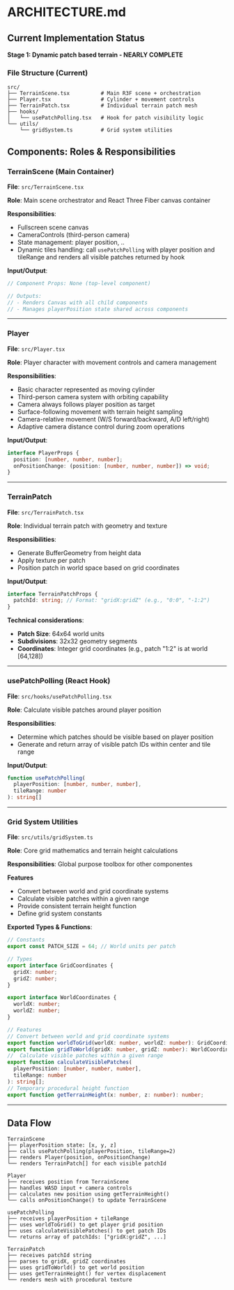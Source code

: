 # ARCHITECTURE.md

## Current Implementation Status
**Stage 1: Dynamic patch based terrain - NEARLY COMPLETE**

### File Structure (Current)
```
src/
├── TerrainScene.tsx          # Main R3F scene + orchestration
├── Player.tsx                # Cylinder + movement controls  
├── TerrainPatch.tsx          # Individual terrain patch mesh
├── hooks/
│   └── usePatchPolling.tsx   # Hook for patch visibility logic
└── utils/
    └── gridSystem.ts         # Grid system utilities
```

## Components: Roles & Responsibilities

### TerrainScene (Main Container)
**File**: `src/TerrainScene.tsx`

**Role**: Main scene orchestrator and React Three Fiber canvas container

**Responsibilities**:
- Fullscreen scene canvas  
- CameraControls (third-person camera)
- State management: player position, ..
- Dynamic tiles handling: call `usePatchPolling` with player position and tileRange and renders all visible patches returned by hook

**Input/Output**:
```typescript
// Component Props: None (top-level component)

// Outputs:
// - Renders Canvas with all child components
// - Manages playerPosition state shared across components
```

---

### Player
**File**: `src/Player.tsx`

**Role**: Player character with movement controls and camera management

**Responsibilities**:
- Basic character represented as moving cylinder
- Third-person camera system with orbiting capability
- Camera always follows player position as target
- Surface-following movement with terrain height sampling
- Camera-relative movement (W/S forward/backward, A/D left/right)
- Adaptive camera distance control during zoom operations

**Input/Output**:
```typescript
interface PlayerProps {
  position: [number, number, number];
  onPositionChange: (position: [number, number, number]) => void;
}
```
---

### TerrainPatch
**File**: `src/TerrainPatch.tsx`

**Role**: Individual terrain patch with geometry and texture

**Responsibilities**:
- Generate BufferGeometry from height data
- Apply texture per patch 
- Position patch in world space based on grid coordinates

**Input/Output**:
```typescript
interface TerrainPatchProps {
  patchId: string; // Format: "gridX:gridZ" (e.g., "0:0", "-1:2")
}
```

**Technical considerations**:
- **Patch Size**: 64x64 world units
- **Subdivisions**: 32x32 geometry segments
- **Coordinates**: Integer grid coordinates (e.g., patch "1:2" is at world [64,128])
---

### usePatchPolling (React Hook)
**File**: `src/hooks/usePatchPolling.tsx`

**Role**: Calculate visible patches around player position

**Responsibilities**:
- Determine which patches should be visible based on player position
- Generate and return array of visible patch IDs within center and tile range

**Input/Output**:
```typescript
function usePatchPolling(
  playerPosition: [number, number, number],
  tileRange: number
): string[]
```

---

### Grid System Utilities
**File**: `src/utils/gridSystem.ts`

**Role**: Core grid mathematics and terrain height calculations

**Responsibilities**:
Global purpose toolbox for other componentes

**Features**
- Convert between world and grid coordinate systems
- Calculate visible patches within a given range
- Provide consistent terrain height function
- Define grid system constants

**Exported Types & Functions**:
```typescript
// Constants
export const PATCH_SIZE = 64; // World units per patch

// Types
export interface GridCoordinates {
  gridX: number;
  gridZ: number;
}

export interface WorldCoordinates {
  worldX: number;
  worldZ: number;
}

// Features
// Convert between world and grid coordinate systems
export function worldToGrid(worldX: number, worldZ: number): GridCoordinates; 
export function gridToWorld(gridX: number, gridZ: number): WorldCoordinates;
//  Calculate visible patches within a given range
export function calculateVisiblePatches(
  playerPosition: [number, number, number], 
  tileRange: number
): string[];
// Temporary procedural height function
export function getTerrainHeight(x: number, z: number): number;
```
---

## Data Flow

```
TerrainScene
├── playerPosition state: [x, y, z]
├── calls usePatchPolling(playerPosition, tileRange=2)
├── renders Player(position, onPositionChange)
└── renders TerrainPatch[] for each visible patchId

Player
├── receives position from TerrainScene
├── handles WASD input + camera controls
├── calculates new position using getTerrainHeight()
└── calls onPositionChange() to update TerrainScene

usePatchPolling
├── receives playerPosition + tileRange
├── uses worldToGrid() to get player grid position
├── uses calculateVisiblePatches() to get patch IDs
└── returns array of patchIds: ["gridX:gridZ", ...]

TerrainPatch
├── receives patchId string
├── parses to gridX, gridZ coordinates
├── uses gridToWorld() to get world position
├── uses getTerrainHeight() for vertex displacement
└── renders mesh with procedural texture
```